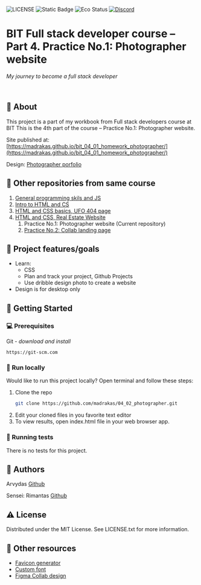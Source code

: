 ![LICENSE](https://img.shields.io/badge/license-MIT-blue.svg?style=flat-square)
![Static Badge](https://img.shields.io/badge/%20Coffe-Free-yellow)
![Eco Status](https://img.shields.io/badge/ECO-Friendly-green.svg)
[![Discord](https://discord.com/api/guilds/571393319201144843/widget.png)](https://discord.gg/dRwW4rw)

# BIT Full stack developer course – Part 4. Practice No.1: Photographer website

_My journey to become a full stack developer_

<br>

## 🌟 About

This project is a part of my workbook from Full stack developers course at BIT This is the 4th part of the course – Practice No.1: Photographer website.

Site published at: [https://madrakas.github.io/bit_04_01_homework_photographer/](https://madrakas.github.io/bit_04_01_homework_photographer/)

Design: [Photographer porfolio](https://dribbble.com/shots/22848649-Webdesign-photographer)


## 🧭 Other repositories from same course
1. [General programming skils and JS](https://github.com/madrakas/bit_01_Intro_to_programming_and_JS/)
2. [Intro to HTML and CS](https://github.com/madrakas/bit_02_Intro_to_html/)
3. [HTML and CSS basics, UFO 404 page](https://github.com/madrakas/bit_03_html-ufo)
4. [HTML and CSS,  Real Estate Website](https://github.com/madrakas/bit_04_html_real_estate/)
    1. Practice No.1: Photographer website (Current repository)
    2. [Practice No.2: Collab landing page](https://github.com/madrakas/bit_04_01_homework_colab/)

## 🎯 Project features/goals

*   Learn:
    *   CSS
    *   Plan and track your project, Github Projects
    *   Use dribble design photo to create a website
*   Design is for desktop only

## 🧰 Getting Started

### 💻 Prerequisites

Git - _download and install_

```
https://git-scm.com
```

### 🏃 Run locally

Would like to run this project locally? Open terminal and follow these steps:

1. Clone the repo
    ```sh
    git clone https://github.com/madrakas/04_02_photographer.git
    ```
2. Edit your cloned files in you favorite text editor
3. To view results, open index.html file in your web browser app.

### 🧪 Running tests

There is no tests for this project.

## 🎅 Authors

Arvydas [Github](https://github.com/madrakas)

Sensei: Rimantas [Github](https://github.com/belauzas)

## ⚠️ License

Distributed under the MIT License. See LICENSE.txt for more information.

## 🔗 Other resources
* [Favicon generator](https://realfavicongenerator.net/)
* [Custom font](https://fonts.google.com/specimen/Playfair+Display)
* [Figma Collab design](https://www.figma.com/file/9mV6rCFOEd1ptuZ4JBovVS/Collab-landing-page-design-(Community)?type=design&node-id=1-971&mode=design)
